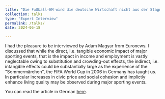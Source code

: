 ```yaml
---
title: "Die Fußball-EM wird die deutsche Wirtschaft nicht aus der Stagnation holen"
collection: talks
type: "Expert Interview"
permalink: /talks/
date: 2024-06-18

---
```

I had the pleasure to be interviewed by Adam Magyar from Euronews. I discussed that while the direct, i.e. tangible economic impact of major sporting events, that is the impact in income and employment is vastly neglectable owing to substitution and crowding-out effects, the indirect, i.e. intangible effects could be substantially large as the experience of the "Sommermärchen", the FIFA World Cup in 2006 in Germany has taught us. In particular increases in civic price and social cohesion and implictly enhance living quality may be observed during major sporting events. 

You can read the article in German [here](https://de.euronews.com/2024/06/18/die-fussball-em-wird-die-deutsche-wirtschaft-nicht-aus-der-stagnation-holen).
